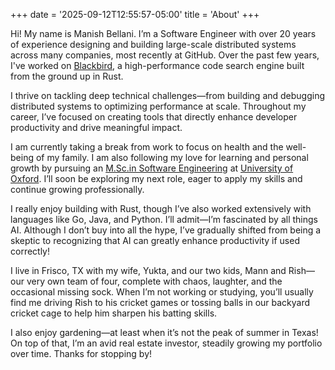 +++
date = '2025-09-12T12:55:57-05:00'
title = 'About'
+++

Hi! My name is Manish Bellani. I’m a Software Engineer with over 20 years of experience designing and building large-scale distributed systems across many companies, most recently at GitHub. Over the past few years, I've worked on [Blackbird](https://github.blog/news-insights/product-news/github-code-search-is-generally-available/), a high-performance code search engine built from the ground up in Rust.

I thrive on tackling deep technical challenges—from building and debugging distributed systems to optimizing performance at scale. Throughout my career, I’ve focused on creating tools that directly enhance developer productivity and drive meaningful impact.

I am currently taking a break from work to focus on health and the well-being of my family. I am also following my love for learning and personal growth by pursuing an [M.Sc.in Software Engineering](https://www.ox.ac.uk/admissions/graduate/courses/msc-software-engineering) at [University of Oxford](https://www.ox.ac.uk). I’ll soon be exploring my next role, eager to apply my skills and continue growing professionally.

I really enjoy building with Rust, though I’ve also worked extensively with languages like Go, Java, and Python. I’ll admit—I’m fascinated by all things AI. Although I don’t buy into all the hype, I’ve gradually shifted from being a skeptic to recognizing that AI can greatly enhance productivity if used correctly!

I live in Frisco, TX with my wife, Yukta, and our two kids, Mann and Rish—our very own team of four, complete with chaos, laughter, and the occasional missing sock. When I’m not working or studying, you’ll usually find me driving Rish to his cricket games or tossing balls in our backyard cricket cage to help him sharpen his batting skills.

I also enjoy gardening—at least when it’s not the peak of summer in Texas! On top of that, I’m an avid real estate investor, steadily growing my portfolio over time. Thanks for stopping by!
